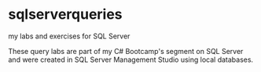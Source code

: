 # sqlserverqueries
my labs and exercises for SQL Server

These query labs are part of my C# Bootcamp's segment on SQL Server and were created in SQL Server Management Studio
using local databases.
